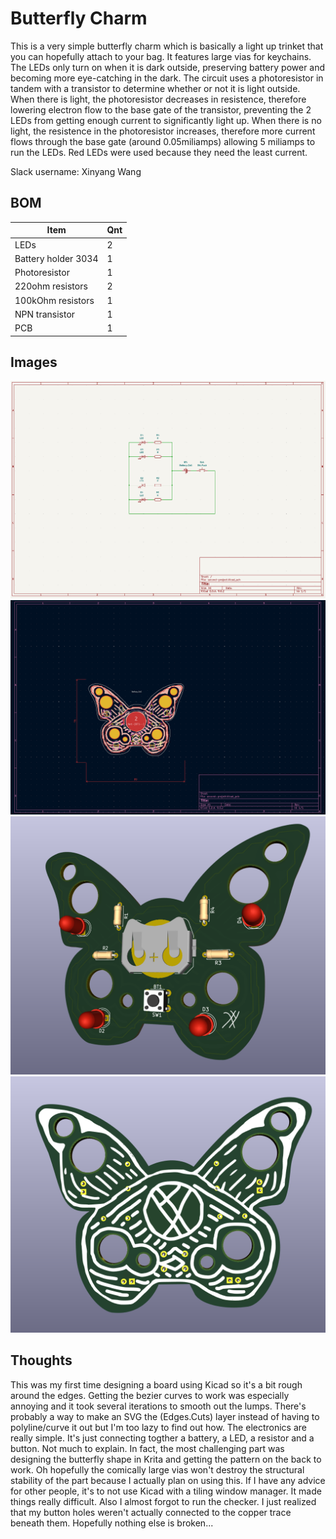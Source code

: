 # Butterfly Charm

This is a very simple butterfly charm which is basically a light up trinket that you can hopefully attach to your bag.
It features large vias for keychains.
The LEDs only turn on when it is dark outside, preserving battery power and becoming more eye-catching in the dark.
The circuit uses a photoresistor in tandem with a transistor to determine whether or not it is light outside.
When there is light, the photoresistor decreases in resistence, therefore lowering electron flow to the base gate of the transistor, preventing the 2 LEDs from getting enough current to significantly light up.
When there is no light, the resistence in the photoresistor increases, therefore more current flows through the base gate (around 0.05miliamps) allowing 5 miliamps to run the LEDs.
Red LEDs were used because they need the least current.

Slack username: Xinyang Wang

## BOM

| Item                | Qnt |
| ------------------- | --- |
| LEDs                | 2   |
| Battery holder 3034 | 1   |
| Photoresistor       | 1   |
| 220ohm resistors    | 2   |
| 100kOhm resistors   | 1   |
| NPN transistor      | 1   |
| PCB                 | 1   |

## Images

![Schematic](img/schematic.png)
![PCB](img/pcb.png)
![Front](img/front.png)
![Back](img/back.png)

## Thoughts

This was my first time designing a board using Kicad so it's a bit rough around the edges.
Getting the bezier curves to work was especially annoying and it took several iterations to smooth out the lumps.
There's probably a way to make an SVG the (Edges.Cuts) layer instead of having to polyline/curve it out but I'm too lazy to find out how.
The electronics are really simple. It's just connecting togther a battery, a LED, a resistor and a button.
Not much to explain. In fact, the most challenging part was designing the butterfly shape in Krita and getting the pattern on the back to work.
Oh hopefully the comically large vias won't destroy the structural stability of the part because I actually plan on using this.
If I have any advice for other people, it's to not use Kicad with a tiling window manager. It made things really difficult.
Also I almost forgot to run the checker. I just realized that my button holes weren't actually connected to the copper trace beneath them.
Hopefully nothing else is broken...
